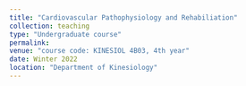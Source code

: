 ```yaml
---
title: "Cardiovascular Pathophysiology and Rehabiliation"
collection: teaching
type: "Undergraduate course"
permalink: 
venue: "course code: KINESIOL 4B03, 4th year"
date: Winter 2022
location: "Department of Kinesiology"
---
```

